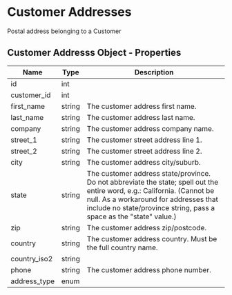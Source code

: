 # Customer Addresses

Postal address belonging to a Customer

## Customer Addresss Object - Properties

| Name | Type | Description |
| --- | --- | --- |
| id | int |
| customer_id | int |
| first_name | string | The customer address first name. |
| last_name | string | The customer address last name. |
| company | string | The customer address company name. |
| street_1 | string | The customer street address line 1. |
| street_2 | string | The customer street address line 2. |
| city | string | The customer address city/suburb. |
| state | string | The customer address state/province. Do not abbreviate the state; spell out the entire word, e.g.: California. (Cannot be null. As a workaround for addresses that include no state/province string, pass a space as the "state" value.) |
| zip | string | The customer address zip/postcode. |
| country | string | The customer address country. Must be the full country name. |
| country_iso2 | string |
| phone | string | The customer address phone number. |
| address_type | enum |
